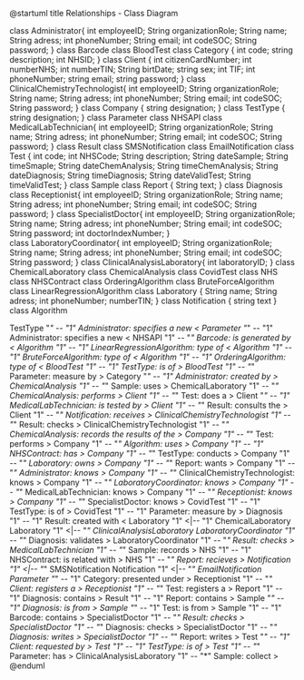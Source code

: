 @startuml
title Relationships - Class Diagram

class Administrator{
    int employeeID;
    String organizationRole;
    String name;
    String adress;
    int phoneNumber;
    String email;
    int codeSOC;
    String password;
}
class Barcode
class BloodTest
class Category {
    int code;
    string description;
    int NHSID;
}
class Client {
    int citizenCardNumber;
    int numberNHS;
    int numberTIN;
    String birtDate;
    string sex;
    int TIF;
    int phoneNumber;
    string email;
    string password;
}
class ClinicalChemistryTechnologist{
    int employeeID;
    String organizationRole;
    String name;
    String adress;
    int phoneNumber;
    String email;
    int codeSOC;
    String password;
}
class Company {
    string designation;
}
class TestType {
    string designation;
}
class Parameter
class NHSAPI
class MedicalLabTechnician{
    int employeeID;
    String organizationRole;
    String name;
    String adress;
    int phoneNumber;
    String email;
    int codeSOC;
    String password;
}
class Result
class SMSNotification
class EmailNotification
class Test {
    int code;
    int NHSCode;
    String description;
    String dateSample;
    String timeSmaple;
    String dateChemAnalysis;
    String timeChemAnalysis;
    String dateDiagnosis;
    String timeDiagnosis;
    String dateValidTest;
    String timeValidTest;
}
class Sample
class Report {
	String text;
}
class Diagnosis
class Receptionist{
    int employeeID;
    String organizationRole;
    String name;
    String adress;
    int phoneNumber;
    String email;
    int codeSOC;
    String password;
}
class SpecialistDoctor{
    int employeeID;
    String organizationRole;
    String name;
    String adress;
    int phoneNumber;
    String email;
    int codeSOC;
    String password;
    int doctorIndexNumber;
}    
class LaboratoryCoordinator{
    int employeeID;
    String organizationRole;
    String name;
    String adress;
    int phoneNumber;
    String email;
    int codeSOC;
    String password;
}
class ClinicalAnalysisLaboratory{
    int laboratoryID;
}
class ChemicalLaboratory
class ChemicalAnalysis
class CovidTest
class NHS
class NHSContract
class OrderingAlgorithm
class BruteForceAlgorithm
class LinearRegressionAlgorithm
class Laboratory {
    String name;
    String adress;
    int phoneNumber;
    numberTIN;
}
class Notification {
    string text
}
class Algorithm

TestType "*" -- "1" Administrator: specifies a new <
Parameter "*" -- "1" Administrator: specifies a new <
NHSAPI "1" -- "*" Barcode: is generated by <
Algorithm "1" -- "1" LinearRegressionAlgorithm: type of <
Algorithm "1" -- "1" BruteForceAlgorithm: type of <
Algorithm "1" -- "1" OrderingAlgorithm: type of <
BloodTest "1" -- "1"  TestType: is of >
BloodTest "1" -- "*"  Parameter: measure by >
Category "*" -- "1" Administrator: created by >
ChemicalAnalysis "1" -- "*" Sample: uses >
ChemicalLaboratory "1" -- "*" ChemicalAnalysis: performs >
Client "1" -- "*" Test: does a >
Client "*" -- "1" MedicalLabTechnician: is tested by >
Client "1" -- "*" Result: consults the >
Client "1" -- "*" Notification: receives >
ClinicalChemistryTechnologist "1" -- "*" Result: checks >
ClinicalChemistryTechnologist "1" -- "*" ChemicalAnalysis: records the results of the >
Company "1" -- "*" Test: performs >
Company "1" -- "*" Algorithm: uses >
Company "1" -- "1" NHSContract: has > 
Company "1" -- "*" TestType: conducts >
Company "1" -- "*" Laboratory: owns >
Company "1" -- "*" Report: wants >
Company "1" -- "*" Administrator: knows >
Company "1" -- "*" ClinicalChemistryTechnologist: knows >
Company "1" -- "*" LaboratoryCoordinator: knows >
Company "1" -- "*" MedicalLabTechnician: knows >
Company "1" -- "*" Receptionist: knows >
Company "1" -- "*" SpecialistDoctor: knows >
CovidTest "1" -- "1" TestType: is of >
CovidTest "1" -- "1" Parameter: measure by >
Diagnosis "1" -- "1" Result: created with <
Laboratory "1" <|-- "1" ChemicalLaboratory
Laboratory "1" <|-- "*" ClinicalAnalysisLaboratory
LaboratoryCoordinator "1" -- "*" Diagnosis: validates >
LaboratoryCoordinator "1" -- "*" Result: checks >
MedicalLabTechnician "1" -- "*" Sample: records >
NHS "1" -- "1" NHSContract: is related with >
NHS "1" -- "*" Report: recieves >
Notification "1" <|-- "*" SMSNotification
Notification "1" <|-- "*" EmailNotification
Parameter "*" -- "1" Category: presented under >
Receptionist "1" -- "*" Client: registers a >
Receptionist "1" -- "*" Test: registers a >
Report "1" -- "1" Diagnosis: contains >
Result "1" -- "1" Report: contains >
Sample "*" -- "1" Diagnosis: is from >
Sample "*" -- "1" Test: is from >
Sample "1" -- "1" Barcode: contains >
SpecialistDoctor "1" -- "*" Result: checks >
SpecialistDoctor "1" -- "*" Diagnosis: checks >
SpecialistDoctor "1" -- "*" Diagnosis: writes >
SpecialistDoctor "1" -- "*" Report: writes >
Test "*" -- "1" Client: requested by >
Test "1" -- "1" TestType: is of >
Test "1" -- "*" Parameter: has >
ClinicalAnalysisLaboratory "1" -- "*" Sample: collect >
@enduml